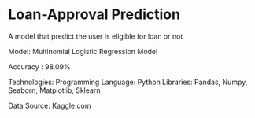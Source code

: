 # Loan-Approval Prediction

A model that predict the user is eligible for loan or not 

Model:
Multinomial Logistic Regression Model

Accuracy : 98.09%

Technologies:
Programming Language: Python
Libraries: Pandas, Numpy, Seaborn, Matplotlib, Sklearn

Data Source:
Kaggle.com
